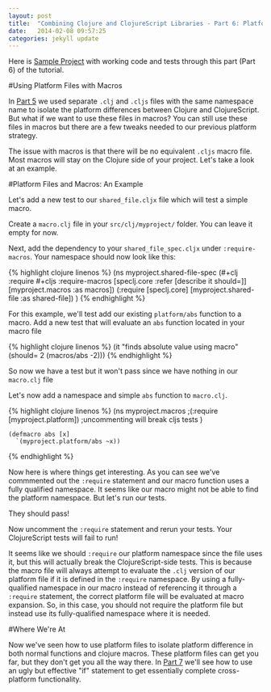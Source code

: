 ```yaml
---
layout: post
title:  "Combining Clojure and ClojureScript Libraries - Part 6: Platform Files and Macros"
date:   2014-02-08 09:57:25
categories: jekyll update
---
```


[8thLight]: https://8thlight.com
[speclj]:  https://github.com/slagyr/speclj 
[part_5]: http://andrewzures.github.io/jekyll/update/2014/02/08/clj-cljs-pt5-platform.html  
[part_7]: http://andrewzures.github.io/jekyll/update/2014/02/08/clj-cljs-pt7-if-macros.html
[sample_project]: https://github.com/AndrewZures/combining_clj_cljs_libraries/tree/macro_dependency

Here is [Sample Project][sample_project] with working code and tests through this part (Part 6) of the tutorial.

#Using Platform Files with Macros

In [Part 5][part_5] we used separate `.clj` and `.cljs` files with the same namespace name to isolate the platform differences between Clojure and ClojureScript.  But what if we want to use these files in macros?  You can still use these files in macros but there are a few tweaks needed to our previous platform strategy.

The issue with macros is that there will be no equivalent `.cljs` macro file.  Most macros will stay on the Clojure side of your project. Let's take a look at an example.

#Platform Files and Macros: An Example

Let's add a new test to our `shared_file.cljx` file which will test a simple macro.

Create a `macro.clj` file in your `src/clj/myproject/` folder. You can leave it empty for now.

Next, add the dependency to your `shared_file_spec.cljx` under `:require-macros`. 
Your namespace should now look like this:

{% highlight clojure linenos %}
(ns myproject.shared-file-spec
    (#+clj :require #+cljs :require-macros
          [speclj.core :refer [describe it should=]]
          [myproject.macros :as macros])
    (:require [speclj.core]
      [myproject.shared-file :as shared-file])
)
{% endhighlight %}

For this example, we'll test add our existing `platform/abs` function to a macro.  Add a new test that will evaluate an `abs` function located in your macro file

{% highlight clojure linenos %}
  (it "finds absolute value using macro"
        (should= 2 (macros/abs -2)))
{% endhighlight %}

So now we have a test but it won't pass since we have nothing in our `macro.clj` file

Let's now add a namespace and simple `abs` function to `macro.clj`.

{% highlight clojure linenos %}
(ns myproject.macros
  ;(:require [myproject.platform]) ;uncommenting will break cljs tests
    )

    (defmacro abs [x]
      `(myproject.platform/abs ~x))
{% endhighlight %}

Now here is where things get interesting.  As you can see we've commmented out the  `:require` statement and our macro function uses a fully qualified namespace.  It seems like our macro might not be able to find the platform namespace.  But let's run our tests.

They should pass!

Now uncomment the `:require` statement and rerun your tests.  Your ClojureScript tests will fail to run!

It seems like we should `:require` our platform namespace since the file uses it, but this will actually break the ClojureScript-side tests.  This is because the macro file will always attempt to evaluate the `.clj` version of our platform file if it is defined in the `:require` namespace.  By using a fully-qualified namespace in our macro instead of referencing it through a `:require` statement, the correct platform file will be evaluated at macro expansion.  So, in this case, you should not require the platform file but instead use its fully-qualified namespace where it is needed.

#Where We're At

Now we've seen how to use platform files to isolate platform difference in both normal functions and clojure macros.  These platform files can get you far, but they don't get you all the way there.  In [Part 7][part_7] we'll see how to use an ugly but effective "if" statement to get essentially complete cross-platform functionality.
